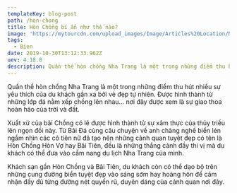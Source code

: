 ```yaml
---
templateKey: blog-post
path: /hon-chong
title: Hòn Chồng bí ẩn như thế nào?
image: 'https://mytourcdn.com/upload_images/Image/Articles%20Location/Nha%20Trang/Hon%20Chong/hon%20chong.jpg' 
tags:
  - Bien
date: 2019-10-30T13:12:33.962Z
uev: 4.18.8
description: Quần thể hòn chồng Nha Trang là một trong những điểm thu hút nhiều sự yêu thích của du khách gần xa bởi vẻ đẹp tự nhiên. 
---
```


Quần thể hòn chồng Nha Trang là một trong những điểm thu hút nhiều sự yêu thích của du khách gần xa bởi vẻ đẹp tự nhiên. Được hình thành từ những lớp đá nằm xếp chồng lên nhau... nơi đây được xem là sự giao thoa hoàn hảo của trời và đất.

Xuất xứ của bãi Chồng có lẽ được hình thành từ sự xâm thực của thủy triều lên ngọn đồi này. Từ Bãi Đá cùng câu chuyện về anh chàng nghề biển lén ngắm nhìn các cô tiên nữ đã tạo nên những cảnh quan tuyệt đẹp có tên là Hòn Chồng Hòn Vợ hay Bãi Tiên, đều là những thắng cảnh đầy thi vị mà du khách có thể đưa vào cẩm nang du lịch Nha Trang của mình.


Khách sạn gần Hòn Chồng và Bãi Tiên, du khách còn có thể dạo bộ trên những cung đường biển tuyệt đẹp vào sáng sớm hay hoàng hôn để cảm nhận đầy đủ từng đường nét quyến rũ, duyên dáng của cảnh quan nơi đây.